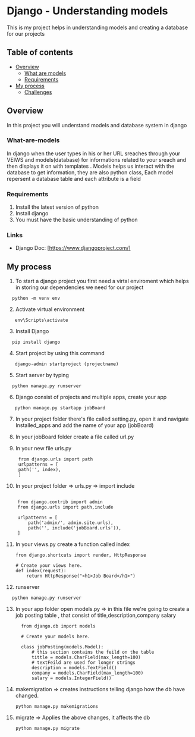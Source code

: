 # Django - Understanding models

This is my project helps in understanding models and creating a database for our projects

## Table of contents

- [Overview](#overview)
  - [What are models](#What-is-Django)
  - [Requirements](#requirement)
- [My process](#my-process)
  - [Challenges](#challenges)

## Overview

In this project you will understand models and database system in django

### What-are-models

In django when the user types in his or her URL sreaches through your VEIWS and models(database) for informations
related to your sreach and then displays it on with templates .
Models helps us interact with the database to get information, they are also python class, Each model repersent a database table and each attribute is a field

### Requirements

1. Install the latest version of python
2. Install django
3. You must have the basic understanding of python

### Links

- Django Doc: [https://www.djangoproject.com/]

## My process

1. To start a django project you first need a virtal enviroment which helps in storing our dependencies we need for our project

```
  python -m venv env
```

2. Activate virtual environment

```
   env\Scripts\activate
```

3. Install Django

```
  pip install django
```

4. Start project by using this command

```
   django-admin startproject (projectname)
```

5. Start server by typing

```
  python manage.py runserver
```

6. Django consist of projects and multiple apps, create your app

```
   python manage.py startapp jobBoard
```

7. In your project folder there's file called setting.py,
   open it and navigate Installed_apps and add the name of your app (jobBoard)

8. In your jobBoard folder create a file called url.py
9. In your new file urls.py

   ```
    from django.urls import path
    urlpatterns = [
    path('', index),
    ]
   ```

10. In your project folder => urls.py => import include

```

    from django.contrib import admin
    from django.urls import path,include

    urlpatterns = [
        path('admin/', admin.site.urls),
        path('', include('jobBoard.urls')),
    ]

```

11. In your views.py create a function called index

    ```
    from django.shortcuts import render, HttpResponse

    # Create your views here.
    def index(request):
        return HttpResponse("<h1>Job Board</h1>")
    ```

12. runserver

```
  python manage.py runserver
```

13. In your app folder open models.py =>
    in this file we're going to create a job posting table , that consist of title,description,company salary

    ```
      from django.db import models

      # Create your models here.

      class jobPosting(models.Model):
          # this section contains the feild on the table
          tittle = models.CharField(max_length=100)
          # textFeild are used for longer strings
          description = models.TextField()
          company = models.CharField(max_length=100)
          salary = models.IntegerField()
    ```

14. makemigration => creates instructions telling django how the db have changed.
    ```
    python manage.py makemigrations
    ```
15. migrate => Applies the above changes, it affects the db
    ```
    python manage.py migrate
    ```
